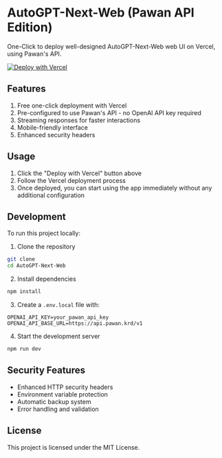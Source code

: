 # AutoGPT-Next-Web (Pawan API Edition)

One-Click to deploy well-designed AutoGPT-Next-Web web UI on Vercel, using Pawan's API.

[![Deploy with Vercel](https://vercel.com/button)](https://vercel.com/new/clone?repository-url=https%3A%2F%2Fgithub.com%2FIg0tU%2FAutoGPT-Next-Web&project-name=autogpt-next-web&repository-name=AutoGPT-Next-Web)

## Features
1. Free one-click deployment with Vercel
2. Pre-configured to use Pawan's API - no OpenAI API key required
3. Streaming responses for faster interactions
4. Mobile-friendly interface
5. Enhanced security headers

## Usage
1. Click the "Deploy with Vercel" button above
2. Follow the Vercel deployment process
3. Once deployed, you can start using the app immediately without any additional configuration

## Development
To run this project locally:

1. Clone the repository
```bash
git clone
cd AutoGPT-Next-Web
```

2. Install dependencies
```bash
npm install
```

3. Create a `.env.local` file with:
```
OPENAI_API_KEY=your_pawan_api_key
OPENAI_API_BASE_URL=https://api.pawan.krd/v1
```

4. Start the development server
```bash
npm run dev
```

## Security Features
- Enhanced HTTP security headers
- Environment variable protection
- Automatic backup system
- Error handling and validation

## License
This project is licensed under the MIT License.
